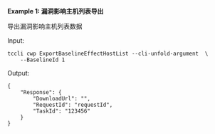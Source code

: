 **Example 1: 漏洞影响主机列表导出**

导出漏洞影响主机列表数据

Input: 

```
tccli cwp ExportBaselineEffectHostList --cli-unfold-argument  \
    --BaselineId 1
```

Output: 
```
{
    "Response": {
        "DownloadUrl": "",
        "RequestId": "requestId",
        "TaskId": "123456"
    }
}
```

